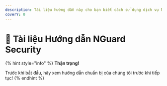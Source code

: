 ```yaml
---
description: Tài liệu hướng dẫn này cho bạn biết cách sử dụng dịch vụ NGuard Security.
coverY: 0
---
```


# 📘 Tài liệu Hướng dẫn NGuard Security

{% hint style="info" %}
**Thận trọng!**

Trước khi bắt đầu, hãy xem hướng dẫn chuẩn bị của chúng tôi trước khi tiếp tục!
{% endhint %}
